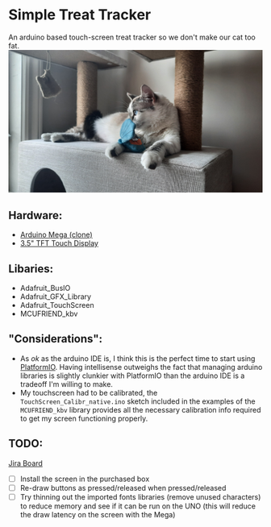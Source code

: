 # Simple Treat Tracker
An arduino based touch-screen treat tracker so we don't make our cat too fat.
![Willow](images/willow.jpg)

## Hardware:
- [Arduino Mega (clone)](https://www.amazon.ca/gp/product/B01H4ZDYCE/ref=ppx_yo_dt_b_search_asin_title?ie=UTF8&psc=1)
- [3.5" TFT Touch Display](https://www.amazon.ca/gp/product/B077ZT7S38/ref=ppx_yo_dt_b_search_asin_image?ie=UTF8&psc=1)

## Libaries:
- Adafruit_BusIO
- Adafruit_GFX_Library
- Adafruit_TouchScreen
- MCUFRIEND_kbv

## "Considerations":
- As _ok_ as the arduino IDE is, I think this is the perfect time to start using [PlatformIO](https://platformio.org/). Having intellisense outweighs the fact that managing arduino libraries is slightly clunkier with PlatformIO than the arduino IDE is a tradeoff I'm willing to make. 
- My touchscreen had to be calibrated, the `TouchScreen_Calibr_native.ino` sketch included in the examples of the `MCUFRIEND_kbv` library provides all the necessary calibration info required to get my screen functioning properly.

## TODO:
[Jira Board](https://kwardynski.atlassian.net/jira/software/projects/TT1/boards/3)
- [ ] Install the screen in the purchased box
- [ ] Re-draw buttons as pressed/released when pressed/released 
- [ ] Try thinning out the imported fonts libraries (remove unused characters) to reduce memory and see if it can be run on the UNO (this will reduce the draw latency on the screen with the Mega)
